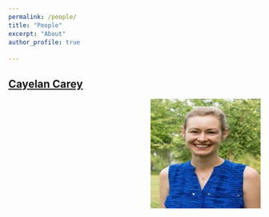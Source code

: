 ```yaml
---
permalink: /people/
title: "People"
excerpt: "About"
author_profile: true

---
```


## [Cayelan Carey](https://carey.biol.vt.edu/)
<a href="url"><img src="../images/ccc.jpg" align="right" height="220" width="220" ></a>